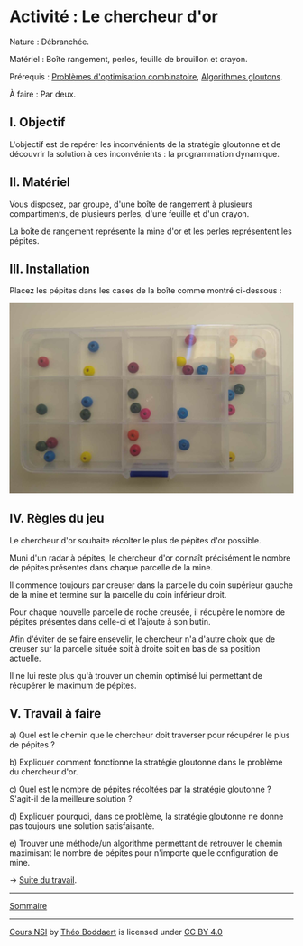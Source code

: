 # Activité : Le chercheur d'or

Nature : Débranchée.

Matériel : Boîte rangement, perles, feuille de brouillon et crayon.

Prérequis : [Problèmes d'optimisation combinatoire](./Problèmes_d_optimisation_combinatoire.md), [Algorithmes gloutons](./Rappels_sur_les_algorithmes_gloutons.md).

À faire : Par deux.

## I. Objectif

L'objectif est de repérer les inconvénients de la stratégie gloutonne et de découvrir la solution à ces inconvénients : la programmation dynamique.

## II. Matériel

Vous disposez, par groupe, d'une boîte de rangement à plusieurs compartiments, de plusieurs perles, d'une feuille et d'un crayon. 

La boîte de rangement représente la mine d'or et les perles représentent les pépites.

## III. Installation

Placez les pépites dans les cases de la boîte comme montré ci-dessous :

<img src="./img/chercheur_d_or_mine.jpg" width=600>

## IV. Règles du jeu

Le chercheur d'or souhaite récolter le plus de pépites d'or possible.

Muni d'un radar à pépites, le chercheur d'or connaît précisément le nombre de pépites présentes dans chaque parcelle de la mine.

Il commence toujours par creuser dans la parcelle du coin supérieur gauche de la mine et termine sur la parcelle du coin inférieur droit.

Pour chaque nouvelle parcelle de roche creusée, il récupère le nombre de pépites présentes dans celle-ci et l'ajoute à son butin.

Afin d'éviter de se faire ensevelir, le chercheur n'a d'autre choix que de creuser sur la parcelle située soit à droite soit en bas de sa position actuelle.

Il ne lui reste plus qu'à trouver un chemin optimisé lui permettant de récupérer le maximum de pépites.

## V. Travail à faire

a) Quel est le chemin que le chercheur doit traverser pour récupérer le plus de pépites ?

b) Expliquer comment fonctionne la stratégie gloutonne dans le problème du chercheur d'or.

c) Quel est le nombre de pépites récoltées par la stratégie gloutonne ? S'agit-il de la meilleure solution ?

d) Expliquer pourquoi, dans ce problème, la stratégie gloutonne ne donne pas toujours une solution satisfaisante.

e) Trouver une méthode/un algorithme permettant de retrouver le chemin maximisant le nombre de pépites pour n'importe quelle configuration de mine.

$\to$ [Suite du travail](./Programmation_dynamique.md).

____________________

[Sommaire](./../../README.md)

___________

<p xmlns:cc="http://creativecommons.org/ns#" xmlns:dct="http://purl.org/dc/terms/"><a property="dct:title" rel="cc:attributionURL" href="https://github.com/boddaert/nsi">Cours NSI</a> by <a rel="cc:attributionURL dct:creator" property="cc:attributionName" href="https://github.com/boddaert">Théo Boddaert</a> is licensed under <a href="https://creativecommons.org/licenses/by/4.0/?ref=chooser-v1" target="_blank" rel="license noopener noreferrer" style="display:inline-block;">CC BY 4.0</a>  <img style="height:22px!important;margin-left:3px;vertical-align:text-bottom;" src="https://mirrors.creativecommons.org/presskit/icons/cc.svg?ref=chooser-v1" alt="">  <img style="height:22px!important;margin-left:3px;vertical-align:text-bottom;" src="https://mirrors.creativecommons.org/presskit/icons/by.svg?ref=chooser-v1" alt=""></p> 